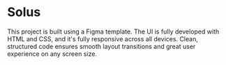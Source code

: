 # Solus
This project is built using a Figma template. The UI is fully developed with HTML and CSS, and it's fully responsive across all devices. Clean, structured code ensures smooth layout transitions and great user experience on any screen size.
